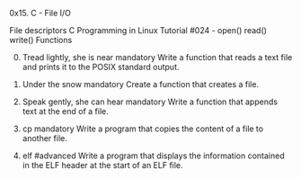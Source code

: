 0x15. C - File I/O


File descriptors
C Programming in Linux Tutorial #024 - open() read() write() Functions

0. Tread lightly, she is near
mandatory
Write a function that reads a text file and prints it to the POSIX standard output.

1. Under the snow
mandatory
Create a function that creates a file.

2. Speak gently, she can hear
mandatory
Write a function that appends text at the end of a file.

3. cp
mandatory
Write a program that copies the content of a file to another file.

4. elf
#advanced
Write a program that displays the information contained in the ELF header at the start of an ELF file.

